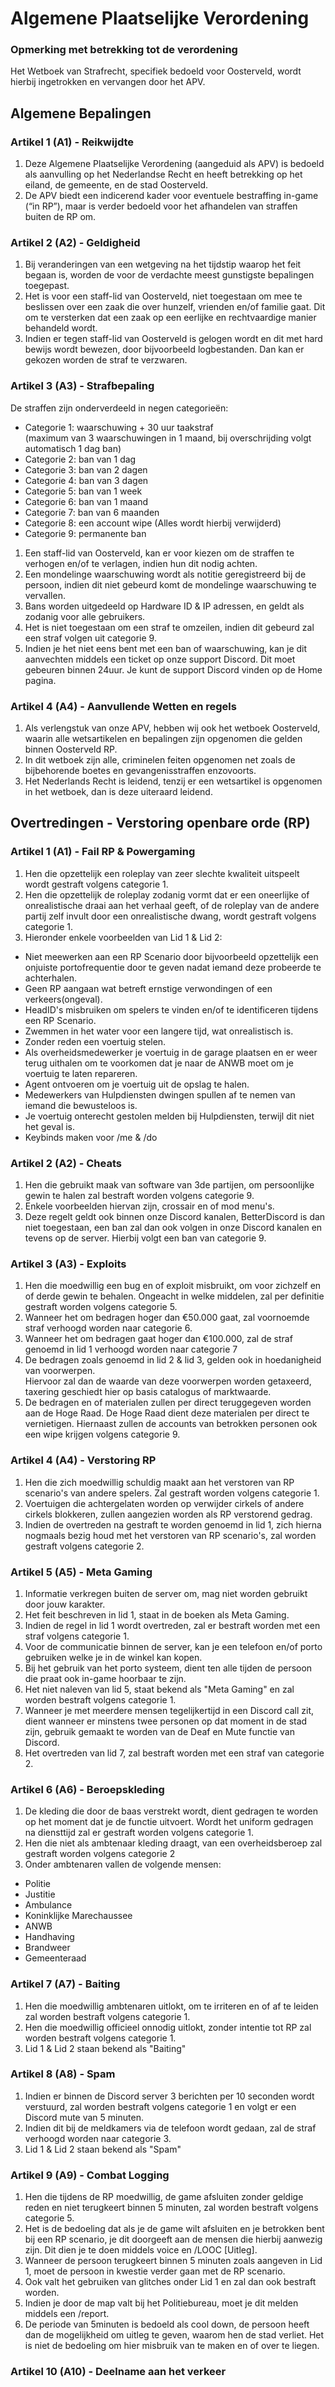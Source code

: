 # Algemene Plaatselijke Verordening

### Opmerking met betrekking tot de verordening

Het Wetboek van Strafrecht, specifiek bedoeld voor Oosterveld, wordt hierbij ingetrokken en vervangen door het APV.

## Algemene Bepalingen

### Artikel 1 (A1) - Reikwijdte

1. Deze Algemene Plaatselijke Verordening (aangeduid als APV) is bedoeld als aanvulling op het Nederlandse Recht en heeft betrekking op het eiland, de gemeente, en de stad Oosterveld.
2. De APV biedt een indicerend kader voor eventuele bestraffing in-game (“in RP”), maar is verder bedoeld voor het afhandelen van straffen buiten de RP om.

### Artikel 2 (A2) - Geldigheid

1. Bij veranderingen van een wetgeving na het tijdstip waarop het feit begaan is, worden de voor de verdachte meest gunstigste bepalingen toegepast.
2. Het is voor een staff-lid van Oosterveld, niet toegestaan om mee te beslissen over een zaak die over hunzelf, vrienden en/of familie gaat. Dit om te versterken dat een zaak op een eerlijke en rechtvaardige manier behandeld wordt.
3. Indien er tegen staff-lid van Oosterveld is gelogen wordt en dit met hard bewijs wordt bewezen, door bijvoorbeeld logbestanden. Dan kan er gekozen worden de straf te verzwaren.

### Artikel 3 (A3) - Strafbepaling

De straffen zijn onderverdeeld in negen categorieën:

* Categorie 1: waarschuwing + 30 uur taakstraf\
  (maximum van 3 waarschuwingen in 1 maand, bij overschrijding volgt automatisch 1 dag ban)
* Categorie 2: ban van 1 dag
* Categorie 3: ban van 2 dagen
* Categorie 4: ban van 3 dagen
* Categorie 5: ban van 1 week
* Categorie 6: ban van 1 maand
* Categorie 7: ban van 6 maanden
* Categorie 8: een account wipe (Alles wordt hierbij verwijderd)
* Categorie 9: permanente ban

1. Een staff-lid van Oosterveld, kan er voor kiezen om de straffen te verhogen en/of te verlagen, indien hun dit nodig achten.
2. Een mondelinge waarschuwing wordt als notitie geregistreerd bij de persoon, indien dit niet gebeurd komt de mondelinge waarschuwing te vervallen.
3. Bans worden uitgedeeld op Hardware ID & IP adressen, en geldt als zodanig voor alle gebruikers.
4. Het is niet toegestaan om een straf te omzeilen, indien dit gebeurd zal een straf volgen uit categorie 9.
5. Indien je het niet eens bent met een ban of waarschuwing, kan je dit aanvechten middels een ticket op onze support Discord. Dit moet gebeuren binnen 24uur. Je kunt de support Discord vinden op de Home pagina.

### Artikel 4 (A4) - Aanvullende Wetten en regels

1. Als verlengstuk van onze APV, hebben wij ook het wetboek Oosterveld, waarin alle wetsartikelen en bepalingen zijn opgenomen die gelden binnen Oosterveld RP.
2. In dit wetboek zijn alle, criminelen feiten opgenomen net zoals de bijbehorende boetes en gevangenisstraffen enzovoorts.
3. Het Nederlands Recht is leidend, tenzij er een wetsartikel is opgenomen in het wetboek, dan is deze uiteraard leidend.

## Overtredingen - Verstoring openbare orde (RP)

### Artikel 1 (A1) - Fail RP & Powergaming

1. Hen die opzettelijk een roleplay van zeer slechte kwaliteit uitspeelt wordt gestraft volgens categorie 1.
2. Hen die opzettelijk de roleplay zodanig vormt dat er een oneerlijke of onrealistische draai aan het verhaal geeft, of de roleplay van de andere partij zelf invult door een onrealistische dwang, wordt gestraft volgens categorie 1.
3. Hieronder enkele voorbeelden van Lid 1 & Lid 2:

* Niet meewerken aan een RP Scenario door bijvoorbeeld opzettelijk een onjuiste portofrequentie door te geven nadat iemand deze probeerde te achterhalen.
* Geen RP aangaan wat betreft ernstige verwondingen of een verkeers(ongeval).
* HeadID's misbruiken om spelers te vinden en/of te identificeren tijdens een RP Scenario.
* Zwemmen in het water voor een langere tijd, wat onrealistisch is.
* Zonder reden een voertuig stelen.
* Als overheidsmedewerker je voertuig in de garage plaatsen en er weer terug uithalen om te voorkomen dat je naar de ANWB moet om je voertuig te laten repareren.
* Agent ontvoeren om je voertuig uit de opslag te halen.
* Medewerkers van Hulpdiensten dwingen spullen af te nemen van iemand die bewusteloos is.
* Je voertuig onterecht gestolen melden bij Hulpdiensten, terwijl dit niet het geval is.
* Keybinds maken voor /me & /do

### Artikel 2 (A2) - Cheats

1. Hen die gebruikt maak van software van 3de partijen, om persoonlijke gewin te halen zal bestraft worden volgens categorie 9.
2. Enkele voorbeelden hiervan zijn, crossair en of mod menu's.
3. Deze regelt geldt ook binnen onze Discord kanalen, BetterDiscord is dan niet toegestaan, een ban zal dan ook volgen in onze Discord kanalen en tevens op de server. Hierbij volgt een ban van categorie 9.

### Artikel 3 (A3) - Exploits

1. Hen die moedwillig een bug en of exploit misbruikt, om voor zichzelf en of derde gewin te behalen. Ongeacht in welke middelen, zal per definitie gestraft worden volgens categorie 5.
2. Wanneer het om bedragen hoger dan €50.000 gaat, zal voornoemde straf verhoogd worden naar categorie 6.
3. Wanneer het om bedragen gaat hoger dan €100.000, zal de straf genoemd in lid 1 verhoogd worden naar categorie 7
4. De bedragen zoals genoemd in lid 2 & lid 3, gelden ook in hoedanigheid van voorwerpen.\
   Hiervoor zal dan de waarde van deze voorwerpen worden getaxeerd, taxering geschiedt hier op basis catalogus of marktwaarde.
5. De bedragen en of materialen zullen per direct teruggegeven worden aan de Hoge Raad. De Hoge Raad dient deze materialen per direct te vernietigen. Hiernaast zullen de accounts van betrokken personen ook een wipe krijgen volgens categorie 9.

### Artikel 4 (A4) - Verstoring RP

1. Hen die zich moedwillig schuldig maakt aan het verstoren van RP scenario's van andere spelers. Zal gestraft worden volgens categorie 1.
2. Voertuigen die achtergelaten worden op verwijder cirkels of andere cirkels blokkeren, zullen aangezien worden als RP verstorend gedrag.
3. Indien de overtreden na gestraft te worden genoemd in lid 1, zich hierna nogmaals bezig houd met het verstoren van RP scenario's, zal worden gestraft volgens categorie 2.

### Artikel 5 (A5) - Meta Gaming

1. Informatie verkregen buiten de server om, mag niet worden gebruikt door jouw karakter.
2. Het feit beschreven in lid 1, staat in de boeken als Meta Gaming.
3. Indien de regel in lid 1 wordt overtreden, zal er bestraft worden met een straf volgens categorie 1.
4. Voor de communicatie binnen de server, kan je een telefoon en/of porto gebruiken welke je in de winkel kan kopen.
5. Bij het gebruik van het porto systeem, dient ten alle tijden de persoon die praat ook in-game hoorbaar te zijn.
6. Het niet naleven van lid 5, staat bekend als "Meta Gaming" en zal worden bestraft volgens categorie 1.
7. Wanneer je met meerdere mensen tegelijkertijd in een Discord call zit, dient wanneer er minstens twee personen op dat moment in de stad zijn, gebruik gemaakt te worden van de Deaf en Mute functie van Discord.
8. Het overtreden van lid 7, zal bestraft worden met een straf van categorie 2.

### Artikel 6 (A6) - Beroepskleding

1. De kleding die door de baas verstrekt wordt, dient gedragen te worden op het moment dat je de functie uitvoert. Wordt het uniform gedragen na diensttijd zal er gestraft worden volgens categorie 1.
2. Hen die niet als ambtenaar kleding draagt, van een overheidsberoep zal gestraft worden volgens categorie 2
3. Onder ambtenaren vallen de volgende mensen:

* Politie
* Justitie
* Ambulance
* Koninklijke Marechaussee
* ANWB
* Handhaving
* Brandweer
* Gemeenteraad

### Artikel 7 (A7) - Baiting

1. Hen die moedwillig ambtenaren uitlokt, om te irriteren en of af te leiden zal worden bestraft volgens categorie 1.
2. Hen die moedwillig officieel onnodig uitlokt, zonder intentie tot RP zal worden bestraft volgens categorie 1.
3. Lid 1 & Lid 2 staan bekend als "Baiting"

### Artikel 8 (A8) - Spam

1. Indien er binnen de Discord server 3 berichten per 10 seconden wordt verstuurd, zal worden bestraft volgens categorie 1 en volgt er een Discord mute van 5 minuten.
2. Indien dit bij de meldkamers via de telefoon wordt gedaan, zal de straf verhoogd worden naar categorie 3.
3. Lid 1 & Lid 2 staan bekend als "Spam"

### Artikel 9 (A9) - Combat Logging

1. Hen die tijdens de RP moedwillig, de game afsluiten zonder geldige reden en niet terugkeert binnen 5 minuten, zal worden bestraft volgens categorie 5.
2. Het is de bedoeling dat als je de game wilt afsluiten en je betrokken bent bij een RP scenario, je dit doorgeeft aan de mensen die hierbij aanwezig zijn. Dit dien je te doen middels voice en /LOOC \[Uitleg].
3. Wanneer de persoon terugkeert binnen 5 minuten zoals aangeven in Lid 1, moet de persoon in kwestie verder gaan met de RP scenario.
4. Ook valt het gebruiken van glitches onder Lid 1 en zal dan ook bestraft worden.
5. Indien je door de map valt bij het Politiebureau, moet je dit melden middels een /report.
6. De periode van 5minuten is bedoeld als cool down, de persoon heeft dan de mogelijkheid om uitleg te geven, waarom hen de stad verliet. Het is niet de bedoeling om hier misbruik van te maken en of over te liegen.

### Artikel 10 (A10) - Deelname aan het verkeer
